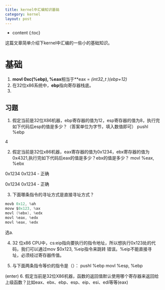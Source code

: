```yaml
---
title: kernel中汇编知识基础
category: kernel
layout: post
---
```

* content
{:toc}

这篇文章简单介绍下kernel中汇编的一些小的基础知识。

# 基础
1.  **movl 0xc(%ebp), %eax**相当于**eax = *(int32_t *)(ebp+12)**
2. 在32位x86系统中，**ebp**指向寄存器栈底。
3.

## 习题
1. 假定当前是32位X86机器，ebp寄存器的值为12，esp寄存器的值为8，执行完如下代码后esp的值是多少？（答案单位为字节，填入数值即可） pushl %ebp

4

2. 假定当前是32位x86机器，eax寄存器的值为0x1234，ebx寄存器的值为0x4321,执行完如下代码后eax的值是多少？ebx的值是多少？ movl %eax, %ebx


0x1234
 0x1234 - 正确

0x1234
 0x1234 - 正确

3. 下面哪条指令的寻址方式是直接寻址方式？

```c
movb 0x12, %ah
movw $0x123, %ax
movl (%ebx), %edx
movl %eax, %edx
movl %eax, %edx
```
选a.

4. 32 位x86 CPU中，cs:eip指向要执行的指令地址，所以想执行0x123处的代码，我们可以通过mov $0x123, %eip指令来跳转
错误。%eip不能直接寻址，必须经过寄存器传值。

5. 与下面两条指令等价的指令是（）： pushl %ebp movl %esp, %ebp

(enter)
6.  假定当前是32位X86机器，函数的返回值默认使用哪个寄存器来返回给上级函数？比如eax、ebx、ebp、esp、eip、esi、edi等等(eax)


